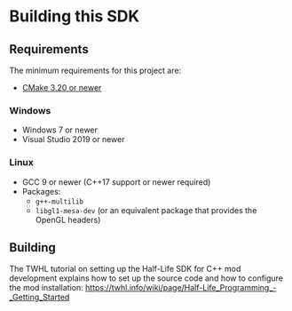 # Building this SDK

## Requirements

The minimum requirements for this project are:
* [CMake 3.20 or newer](https://cmake.org/download/)

### Windows

* Windows 7 or newer
* Visual Studio 2019 or newer

### Linux

* GCC 9 or newer (C++17 support or newer required)
* Packages:
    * `g++-multilib`
    * `libgl1-mesa-dev` (or an equivalent package that provides the OpenGL headers)

## Building

The TWHL tutorial on setting up the Half-Life SDK for C++ mod development explains how to set up the source code and how to configure the mod installation: https://twhl.info/wiki/page/Half-Life_Programming_-_Getting_Started

